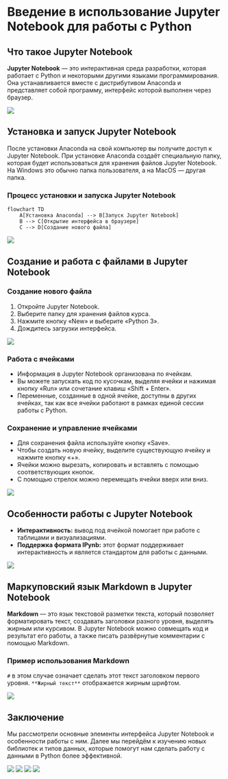 # Введение в использование Jupyter Notebook для работы с Python

## Что такое Jupyter Notebook

**Jupyter Notebook** — это интерактивная среда разработки, которая работает с Python и некоторыми другими языками программирования. Она устанавливается вместе с дистрибутивом Anaconda и представляет собой программу, интерфейс которой выполнен через браузер.

![](images/LEC_01_PART_01_P/000010s_top_3.jpg)

## Установка и запуск Jupyter Notebook

После установки Anaconda на свой компьютер вы получите доступ к Jupyter Notebook. При установке Anaconda создаёт специальную папку, которая будет использоваться для хранения файлов Jupyter Notebook. На Windows это обычно папка пользователя, а на MacOS — другая папка.

### Процесс установки и запуска Jupyter Notebook

```mermaid
flowchart TD
    A[Установка Anaconda] --> B[Запуск Jupyter Notebook]
    B --> C[Открытие интерфейса в браузере]
    C --> D[Создание нового файла]
```

![](images/LEC_01_PART_01_P/000090s_top_9.jpg)

## Создание и работа с файлами в Jupyter Notebook

### Создание нового файла

1. Откройте Jupyter Notebook.
2. Выберите папку для хранения файлов курса.
3. Нажмите кнопку «New» и выберите «Python 3».
4. Дождитесь загрузки интерфейса.

![](images/LEC_01_PART_01_P/000110s_top_8.jpg)

### Работа с ячейками

* Информация в Jupyter Notebook организована по ячейкам.
* Вы можете запускать код по кусочкам, выделяя ячейки и нажимая кнопку «Run» или сочетание клавиш «Shift + Enter».
* Переменные, созданные в одной ячейке, доступны в других ячейках, так как все ячейки работают в рамках единой сессии работы с Python.

### Сохранение и управление ячейками

* Для сохранения файла используйте кнопку «Save».
* Чтобы создать новую ячейку, выделите существующую ячейку и нажмите кнопку «+».
* Ячейки можно вырезать, копировать и вставлять с помощью соответствующих кнопок.
* С помощью стрелок можно перемещать ячейки вверх или вниз.

![](images/LEC_01_PART_01_P/000149s_top_5.jpg)

## Особенности работы с Jupyter Notebook

* **Интерактивность:** вывод под ячейкой помогает при работе с таблицами и визуализациями.
* **Поддержка формата IPynb:** этот формат поддерживает интерактивность и является стандартом для работы с данными.

![](images/LEC_01_PART_01_P/000159s_top_10.jpg)

## Маркуповский язык Markdown в Jupyter Notebook

**Markdown** — это язык текстовой разметки текста, который позволяет форматировать текст, создавать заголовки разного уровня, выделять жирным или курсивом. В Jupyter Notebook можно совмещать код и результат его работы, а также писать развёрнутые комментарии с помощью Markdown.

### Пример использования Markdown

`#` в этом случае означает сделать этот текст заголовком первого уровня.
`**Жирный текст**` отображается жирным шрифтом.

![](images/LEC_01_PART_01_P/000169s_top_1.jpg)

## Заключение

Мы рассмотрели основные элементы интерфейса Jupyter Notebook и особенности работы с ним. Далее мы перейдём к изучению новых библиотек и типов данных, которые помогут нам сделать работу с данными в Python более эффективной.

![](images/LEC_01_PART_01_P/000179s_top_2.jpg)
![](images/LEC_01_PART_01_P/000508s_top_7.jpg)
![](images/LEC_01_PART_01_P/000528s_top_6.jpg)
![](images/LEC_01_PART_01_P/000687s_top_4.jpg)